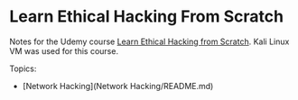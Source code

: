 # Learn Ethical Hacking From Scratch

Notes for the Udemy course [Learn Ethical Hacking from Scratch](https://www.udemy.com/course/learn-ethical-hacking-from-scratch/).
Kali Linux VM was used for this course.

Topics:

* [Network Hacking](Network Hacking/README.md)
